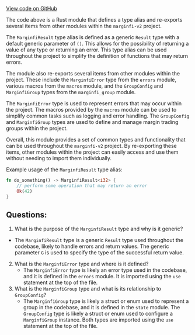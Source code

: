 [View code on GitHub](https://github.com/mrgnlabs/marginfi-v2/programs/marginfi/src/prelude.rs)

The code above is a Rust module that defines a type alias and re-exports several items from other modules within the `marginfi-v2` project. 

The `MarginfiResult` type alias is defined as a generic `Result` type with a default generic parameter of `()`. This allows for the possibility of returning a value of any type or returning an error. This type alias can be used throughout the project to simplify the definition of functions that may return errors.

The module also re-exports several items from other modules within the project. These include the `MarginfiError` type from the `errors` module, various macros from the `macros` module, and the `GroupConfig` and `MarginfiGroup` types from the `marginfi_group` module. 

The `MarginfiError` type is used to represent errors that may occur within the project. The macros provided by the `macros` module can be used to simplify common tasks such as logging and error handling. The `GroupConfig` and `MarginfiGroup` types are used to define and manage margin trading groups within the project.

Overall, this module provides a set of common types and functionality that can be used throughout the `marginfi-v2` project. By re-exporting these items, other modules within the project can easily access and use them without needing to import them individually. 

Example usage of the `MarginfiResult` type alias:

```rust
fn do_something() -> MarginfiResult<i32> {
    // perform some operation that may return an error
    Ok(42)
}
```
## Questions: 
 1. What is the purpose of the `MarginfiResult` type and why is it generic?
   - The `MarginfiResult` type is a generic `Result` type used throughout the codebase, likely to handle errors and return values. The generic parameter `G` is used to specify the type of the successful return value.
2. What is the `MarginfiError` type and where is it defined?
   - The `MarginfiError` type is likely an error type used in the codebase, and it is defined in the `errors` module. It is imported using the `use` statement at the top of the file.
3. What is the `MarginfiGroup` type and what is its relationship to `GroupConfig`?
   - The `MarginfiGroup` type is likely a struct or enum used to represent a group in the codebase, and it is defined in the `state` module. The `GroupConfig` type is likely a struct or enum used to configure a `MarginfiGroup` instance. Both types are imported using the `use` statement at the top of the file.
